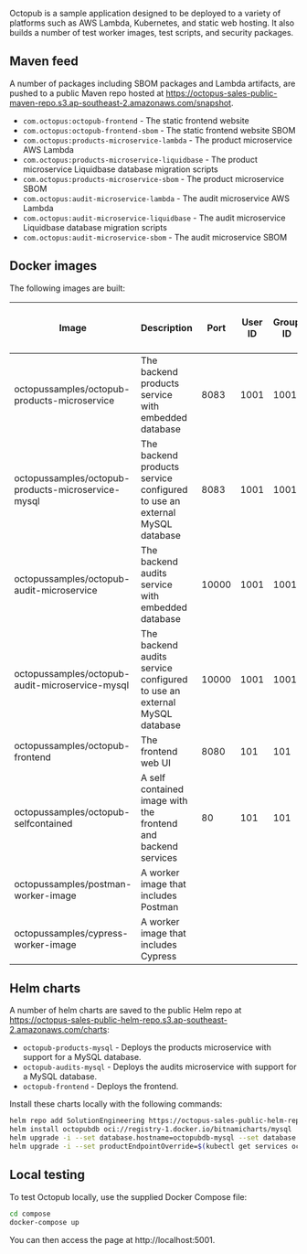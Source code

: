 Octopub is a sample application designed to be deployed to a variety of platforms such as AWS Lambda, Kubernetes, and
static web hosting. It also builds a number of test worker images, test scripts, and security packages.

## Maven feed

A number of packages including SBOM packages and Lambda artifacts, are pushed to a public Maven repo hosted at
https://octopus-sales-public-maven-repo.s3.ap-southeast-2.amazonaws.com/snapshot.

* `com.octopus:octopub-frontend` - The static frontend website
* `com.octopus:octopub-frontend-sbom` - The static frontend website SBOM
* `com.octopus:products-microservice-lambda` - The product microservice AWS Lambda
* `com.octopus:products-microservice-liquidbase` - The product microservice Liquidbase database migration scripts
* `com.octopus:products-microservice-sbom` - The product microservice SBOM
* `com.octopus:audit-microservice-lambda` - The audit microservice AWS Lambda
* `com.octopus:audit-microservice-liquidbase` - The audit microservice Liquidbase database migration scripts
* `com.octopus:audit-microservice-sbom` - The audit microservice SBOM

## Docker images

The following images are built:

| Image                                              | Description                                                               | Port  | User ID | Group ID | Filesystem Write Access Required |
|----------------------------------------------------|---------------------------------------------------------------------------|-------|---------|----------|----------------------------------|
| octopussamples/octopub-products-microservice       | The backend products service with embedded database                       | 8083  | 1001    | 1001     | true                             |
| octopussamples/octopub-products-microservice-mysql | The backend products service configured to use an external MySQL database | 8083  | 1001    | 1001     | true                             |
| octopussamples/octopub-audit-microservice          | The backend audits service with embedded database                         | 10000 | 1001    | 1001     | true                             |
| octopussamples/octopub-audit-microservice-mysql    | The backend audits service configured to use an external MySQL database   | 10000 | 1001    | 1001     | true                             |
| octopussamples/octopub-frontend                    | The frontend web UI                                                       | 8080  | 101     | 101      | true                             |
| octopussamples/octopub-selfcontained               | A self contained image with the frontend and backend services             | 80    | 101     | 101      | true                             |
| octopussamples/postman-worker-image                | A worker image that includes Postman                                      |       |         |          |                                  |
| octopussamples/cypress-worker-image                | A worker image that includes Cypress                                      |       |         |          |                                  |

## Helm charts

A number of helm charts are saved to the public Helm repo at
https://octopus-sales-public-helm-repo.s3.ap-southeast-2.amazonaws.com/charts:

* `octopub-products-mysql` - Deploys the products microservice with support for a MySQL database.
* `octopub-audits-mysql` - Deploys the audits microservice with support for a MySQL database.
* `octopub-frontend` - Deploys the frontend.

Install these charts locally with the following commands:

```bash
helm repo add SolutionEngineering https://octopus-sales-public-helm-repo.s3.ap-southeast-2.amazonaws.com/charts
helm install octopubdb oci://registry-1.docker.io/bitnamicharts/mysql
helm upgrade -i --set database.hostname=octopubdb-mysql --set database.password=$(kubectl get secret --namespace default octopubdb-mysql -o jsonpath="{.data.mysql-root-password}" | base64 -d) octopusprod SolutionEngineering/octopub-products-mysql
helm upgrade -i --set productEndpointOverride=$(kubectl get services octopusprod-octopub-products-mysql -o jsonpath="{.status.loadBalancer.ingress[0].hostname}") octopusweb SolutionEngineering/octopub-frontend
```

## Local testing

To test Octopub locally, use the supplied Docker Compose file:

```bash
cd compose
docker-compose up
```

You can then access the page at http://localhost:5001.
